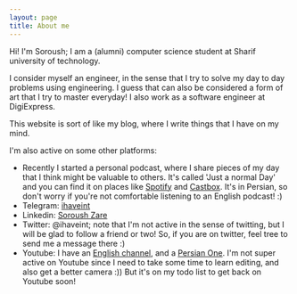```yaml
---
layout: page
title: About me
---
```


Hi! I'm Soroush; I am a (alumni) computer science student at Sharif university of technology.

I consider myself an engineer, in the sense that I try to solve my day to day problems using engineering. I guess that can also be considered a form of art that I try to master everyday! I also work as a software engineer at DigiExpress.

This website is sort of like my blog, where I write things that I have on my mind. 

I'm also active on some other platforms:
* Recently I started a personal podcast, where I share pieces of my day that I think might be valuable to others. It's called 'Just a normal Day' and you can find it on places like [Spotify](https://open.spotify.com/show/1Mp8lyk7bc9GXEpWxhQ6xE) and [Castbox](https://castbox.fm/vc/5036294). It's in Persian, so don't worry if you're not comfortable listening to an English podcast! :)
* Telegram: [ihaveint](https://t.me/ihaveint)
* Linkedin: [Soroush Zare](https://www.linkedin.com/in/soroush-z-a1180611b/)
* Twitter: @ihaveint; note that I'm not active in the sense of twitting, but I will be glad to follow a friend or two! So, if you are on twitter, feel tree to send me a message there :)
* Youtube: I have an [English channel](https://youtube.com/channel/UC7KYSjerybezxG1sDHZty6A), and a [Persian One](https://www.youtube.com/channel/UCwU7CpdMntr-X7Fsc4MpPMQ). I'm not super active on Youtube since I need to take some time to learn editing, and also get a better camera :)) But it's on my todo list to get back on Youtube soon!
